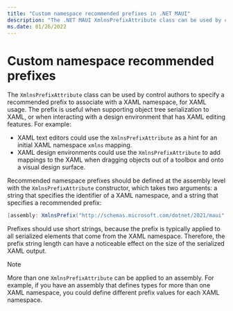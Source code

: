 ```yaml
---
title: "Custom namespace recommended prefixes in .NET MAUI"
description: "The .NET MAUI XmlnsPrefixAttribute class can be used by control authors to specify a recommended prefix to associate with a XAML namespace, for XAML usage."
ms.date: 01/26/2022
---
```


# Custom namespace recommended prefixes

The `XmlnsPrefixAttribute` class can be used by control authors to specify a recommended prefix to associate with a XAML namespace, for XAML usage. The prefix is useful when supporting object tree serialization to XAML, or when interacting with a design environment that has XAML editing features. For example:

- XAML text editors could use the `XmlnsPrefixAttribute` as a hint for an initial XAML namespace `xmlns` mapping.
- XAML design environments could use the `XmlnsPrefixAttribute` to add mappings to the XAML when dragging objects out of a toolbox and onto a visual design surface.

Recommended namespace prefixes should be defined at the assembly level with the `XmlnsPrefixAttribute` constructor, which takes two arguments: a string that specifies the identifier of a XAML namespace, and a string that specifies a recommended prefix:

```csharp
[assembly: XmlnsPrefix("http://schemas.microsoft.com/dotnet/2021/maui", "maui")]
```

Prefixes should use short strings, because the prefix is typically applied to all serialized elements that come from the XAML namespace. Therefore, the prefix string length can have a noticeable effect on the size of the serialized XAML output.

> [!NOTE]
> More than one `XmlnsPrefixAttribute` can be applied to an assembly. For example, if you have an assembly that defines types for more than one XAML namespace, you could define different prefix values for each XAML namespace.
